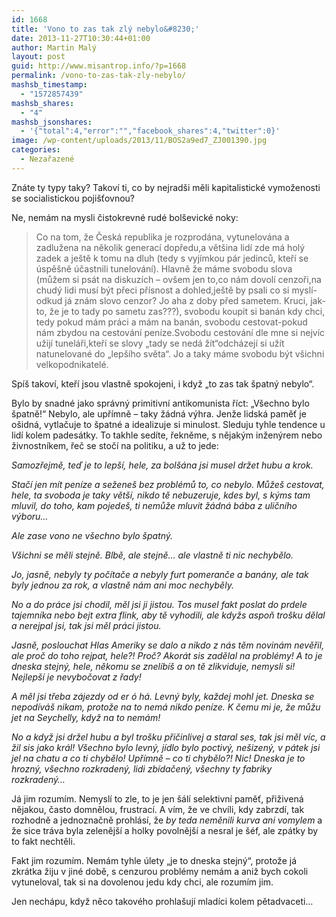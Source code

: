 ```yaml
---
id: 1668
title: 'Vono to zas tak zlý nebylo&#8230;'
date: 2013-11-27T10:30:44+01:00
author: Martin Malý
layout: post
guid: http://www.misantrop.info/?p=1668
permalink: /vono-to-zas-tak-zly-nebylo/
mashsb_timestamp:
  - "1572857439"
mashsb_shares:
  - "4"
mashsb_jsonshares:
  - '{"total":4,"error":"","facebook_shares":4,"twitter":0}'
image: /wp-content/uploads/2013/11/BOS2a9ed7_ZJ001390.jpg
categories:
  - Nezařazené
---
```

Znáte ty typy taky? Takoví ti, co by nejradši měli kapitalistické vymoženosti se socialistickou pojišťovnou?

<!--more-->

Ne, nemám na mysli čistokrevné rudé bolševické noky:

> Co na tom, že Česká republika je rozprodána, vytunelována a zadlužena na několik generací dopředu,a většina lidí zde má holý zadek a ještě k tomu na dluh (tedy s vyjímkou pár jedinců, kteří se úspěšně účastnili tunelování). Hlavně že máme svobodu slova (můžem si psát na diskuzích &#8211; ovšem jen to,co nám dovolí cenzoři,na chudý lidi musí být přeci přísnost a dohled,ještě by psali co si myslí-odkud já znám slovo cenzor? Jo aha z doby před sametem. Kruci, jak-to, že je to tady po sametu zas???), svobodu koupit si banán kdy chci, tedy pokud mám práci a mám na banán, svobodu cestovat-pokud nám zbydou na cestování peníze.Svobodu cestování dle mne si nejvíc užijí tuneláři,kteří se slovy &#8222;tady se nedá žít&#8220;odcházejí si užít natunelované do &#8222;lepšího světa&#8220;. Jo a taky máme svobodu být všichni velkopodnikatelé.

Spíš takoví, kteří jsou vlastně spokojeni, i když &#8222;to zas tak špatný nebylo&#8220;.

Bylo by snadné jako správný primitivní antikomunista říct: &#8222;Všechno bylo špatně!&#8220; Nebylo, ale upřímně &#8211; taky žádná výhra. Jenže lidská paměť je ošidná, vytlačuje to špatné a idealizuje si minulost. Sleduju tyhle tendence u lidí kolem padesátky. To takhle sedíte, řekněme, s nějakým inženýrem nebo živnostníkem, řeč se stočí na politiku, a už to jede:

_Samozřejmě, teď je to lepší, hele, za bolšána jsi musel držet hubu a krok._

_Stačí jen mít peníze a seženeš bez problémů to, co nebylo. Můžeš cestovat, hele, ta svoboda je taky větší, nikdo tě nebuzeruje, kdes byl, s kýms tam mluvil, do toho, kam pojedeš, ti nemůže mluvit žádná bába z uličního výboru&#8230;_

_Ale zase vono ne všechno bylo špatný._

_Všichni se měli stejně. Blbě, ale stejně&#8230; ale vlastně ti nic nechybělo._

_Jo, jasně, nebyly ty počítače a nebyly furt pomeranče a banány, ale tak byly jednou za rok, a vlastně nám ani moc nechyběly._

_No a do práce jsi chodil, měl jsi ji jistou. Tos musel fakt poslat do prdele tajemníka nebo bejt extra flink, aby tě vyhodili, ale kdyžs aspoň trošku dělal a nerejpal jsi, tak jsi měl práci jistou._

_Jasně, poslouchat Hlas Ameriky se dalo a nikdo z nás těm novinám nevěřil, ale proč do toho rejpat, hele?! Proč? Akorát sis zadělal na problémy! A to je dneska stejný, hele, někomu se znelíbíš a on tě zlikviduje, nemysli si! Nejlepší je nevybočovat z řady!_

_A měl jsi třeba zájezdy od er ó há. Levný byly, každej mohl jet. Dneska se nepodíváš nikam, protože na to nemá nikdo peníze. K čemu mi je, že můžu jet na Seychelly, když na to nemám!_

_No a když jsi držel hubu a byl trošku přičinlivej a staral ses, tak jsi měl víc, a žil sis jako král! Všechno bylo levný, jídlo bylo poctivý, nešizený, v pátek jsi jel na chatu a co ti chybělo! Upřímně &#8211; co ti chybělo?! Nic! Dneska je to hrozný, všechno rozkradený, lidi zbídačený, všechny ty fabriky rozkradený&#8230;_

Já jim rozumím. Nemyslí to zle, to je jen šálí selektivní paměť, přiživená nějakou, často domnělou, frustrací. A vím, že ve chvíli, kdy zabrzdí, tak rozhodně a jednoznačně prohlásí, že _by teda neměnili kurva ani vomylem_ a že sice tráva byla zelenější a holky povolnější a nesral je šéf, ale zpátky by to fakt nechtěli.

Fakt jim rozumím. Nemám tyhle úlety &#8222;je to dneska stejný&#8220;, protože já zkrátka žiju v jiné době, s cenzurou problémy nemám a aniž bych cokoli vytuneloval, tak si na dovolenou jedu kdy chci, ale rozumím jim.

Jen nechápu, když něco takového prohlašují mladíci kolem pětadvaceti&#8230;